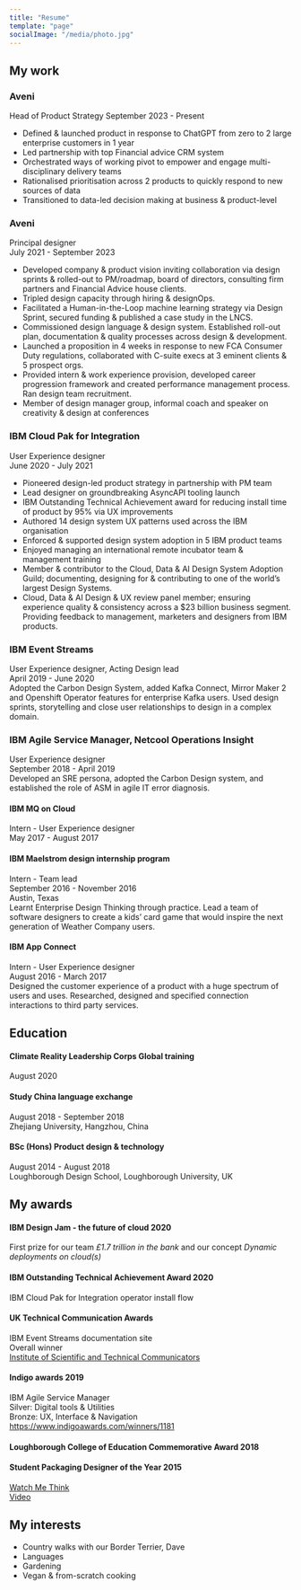 ```yaml
---
title: "Resume"
template: "page"
socialImage: "/media/photo.jpg"
---
```


## My work

### Aveni
Head of Product Strategy
September 2023 - Present
* Defined & launched product in response to ChatGPT from zero to 2 large enterprise customers in 1 year
* Led partnership with top Financial advice CRM system
* Orchestrated ways of working pivot to empower and engage multi-disciplinary delivery teams
* Rationalised prioritisation across 2 products to quickly respond to new sources of data
* Transitioned to data-led decision making at business & product-level

### Aveni
Principal designer  
July 2021 - September 2023  
* Developed company & product vision inviting collaboration via design sprints & rolled-out to PM/roadmap, board of directors, consulting firm partners and Financial Advice house clients.
* Tripled design capacity through hiring & designOps.
* Facilitated a Human-in-the-Loop machine learning strategy via Design Sprint, secured funding & published a case study in the LNCS.
* Commissioned design language & design system. Established roll-out plan, documentation & quality processes across design & development.
* Launched a proposition in 4 weeks in response to new FCA Consumer Duty regulations, collaborated with C-suite execs at 3 eminent clients & 5 prospect orgs.
* Provided intern & work experience provision, developed career progression framework and created performance management process. Ran design team recruitment.
* Member of design manager group, informal coach and speaker on creativity & design at conferences

### IBM Cloud Pak for Integration
User Experience designer  
June 2020 - July 2021  
* Pioneered design-led product strategy in partnership with PM team
* Lead designer on groundbreaking AsyncAPI tooling launch
* IBM Outstanding Technical Achievement award for reducing install time of product by 95% via UX improvements
* Authored 14 design system UX patterns used across the IBM organisation
* Enforced & supported design system adoption in 5 IBM product teams
* Enjoyed managing an international remote incubator team & management training
* Member & contributor to the Cloud, Data & AI Design System Adoption Guild; documenting, designing for & contributing to one of the world’s largest Design Systems.
* Cloud, Data & AI Design & UX review panel member; ensuring experience quality & consistency across a $23 billion business segment. Providing feedback to management, marketers and designers from IBM products.  

### IBM Event Streams
User Experience designer, Acting Design lead  
April 2019 - June 2020  
Adopted the Carbon Design System, added Kafka Connect, Mirror Maker 2 and Openshift Operator features for enterprise Kafka users. Used design sprints, storytelling and close user relationships to design in a complex domain.

### IBM Agile Service Manager, Netcool Operations Insight  
User Experience designer  
September 2018 - April 2019  
Developed an SRE persona, adopted the Carbon Design system, and established the role of ASM in agile IT error diagnosis.

#### IBM MQ on Cloud  
Intern - User Experience designer  
May 2017 - August 2017  

#### IBM Maelstrom design internship program
Intern - Team lead  
September 2016 - November 2016  
Austin, Texas  
Learnt Enterprise Design Thinking through practice. Lead a team of software designers to create a kids’ card game that would inspire the next generation of Weather Company users.

#### IBM App Connect
Intern - User Experience designer  
August 2016 - March 2017   
Designed the customer experience of a product with a huge spectrum of users and uses. Researched, designed and specified connection interactions to third party services. 

## Education

#### Climate Reality Leadership Corps Global training
August 2020

#### Study China language exchange
August 2018 - September 2018  
Zhejiang University, Hangzhou, China  

#### BSc (Hons) Product design & technology
August 2014 - August 2018  
Loughborough Design School, Loughborough University, UK  

## My awards 

#### IBM Design Jam - the future of cloud 2020
First prize for our team *£1.7 trillion in the bank* and our concept *Dynamic deployments on cloud(s)*   

#### IBM Outstanding Technical Achievement Award 2020
IBM Cloud Pak for Integration operator install flow

#### UK Technical Communication Awards
IBM Event Streams documentation site  
Overall winner  
[Institute of Scientific and Technical Communicators](https://uktcawards.com/winners-2019/)  

#### Indigo awards 2019
IBM Agile Service Manager  
Silver: Digital tools & Utilities  
Bronze: UX, Interface & Navigation  
https://www.indigoawards.com/winners/1181  

#### Loughborough College of Education Commemorative Award 2018

#### Student Packaging Designer of the Year 2015
[Watch Me Think](https://watchmethink.com/)  
[Video](https://vimeopro.com/wmt/spdy-student-packaging-design-competition/video/134704271)  

## My interests
- Country walks with our Border Terrier, Dave
- Languages
- Gardening
- Vegan & from-scratch cooking